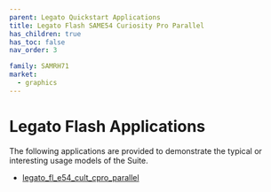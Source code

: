 ```yaml
---
parent: Legato Quickstart Applications
title: Legato Flash SAME54 Curiosity Pro Parallel
has_children: true
has_toc: false
nav_order: 3

family: SAMRH71
market:
  - graphics
---
```


# Legato Flash Applications

The following applications are provided to demonstrate the typical or interesting usage models of the Suite.

* [legato_fl_e54_cult_cpro_parallel](legato_flash/legato_fl_e54_cult_cpro_parallel/readme.md)
